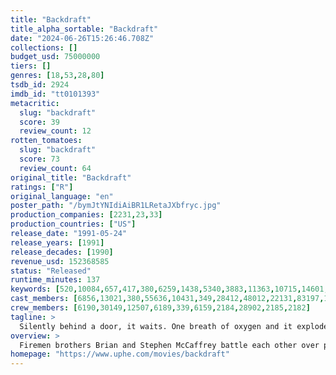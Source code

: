 ```yaml
---
title: "Backdraft"
title_alpha_sortable: "Backdraft"
date: "2024-06-26T15:26:46.708Z"
collections: []
budget_usd: 75000000
tiers: []
genres: [18,53,28,80]
tsdb_id: 2924
imdb_id: "tt0101393"
metacritic:
  slug: "backdraft"
  score: 39
  review_count: 12
rotten_tomatoes:
  slug: "backdraft"
  score: 73
  review_count: 64
original_title: "Backdraft"
ratings: ["R"]
original_language: "en"
poster_path: "/bymJtYNIdiAiBR1LRetaJXbfryc.jpg"
production_companies: [2231,23,33]
production_countries: ["US"]
release_date: "1991-05-24"
release_years: [1991]
release_decades: [1990]
revenue_usd: 152368585
status: "Released"
runtime_minutes: 137
keywords: [520,10084,657,417,380,6259,1438,5340,3883,11363,10715,14601,157892,159319,192094]
cast_members: [6856,13021,380,55636,10431,349,28412,48012,22131,83197,156598,148306,987107,10489,152718,3217,15661,1213105,171136,6951,43853]
crew_members: [6190,30149,12507,6189,339,6159,2184,28902,2185,2182]
tagline: >
  Silently behind a door, it waits. One breath of oxygen and it explodes in a deadly rage. In that instant it can create a hero...or cover a secret.
overview: >
  Firemen brothers Brian and Stephen McCaffrey battle each other over past slights while trying to stop an arsonist with a diabolical agenda from torching Chicago.
homepage: "https://www.uphe.com/movies/backdraft"
---
```

